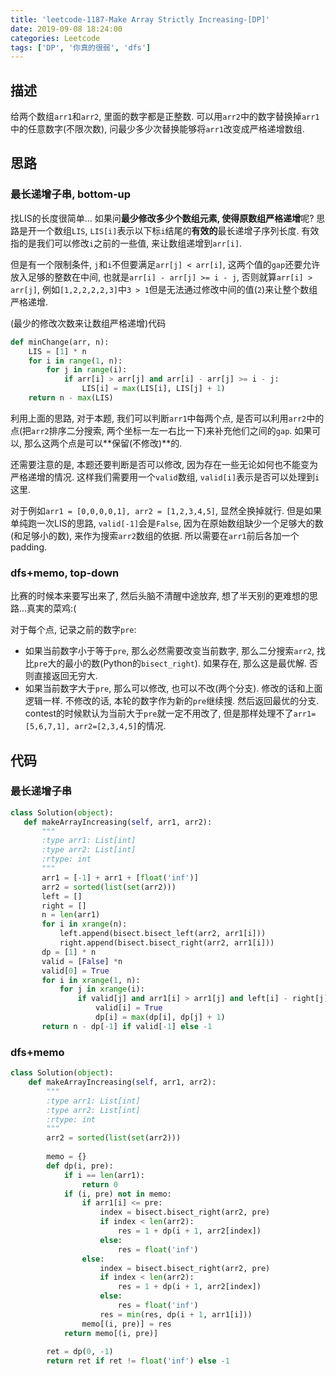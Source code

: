 ```yaml
---
title: 'leetcode-1187-Make Array Strictly Increasing-[DP]'
date: 2019-09-08 18:24:00
categories: Leetcode
tags: ['DP', '你真的很弱', 'dfs']
---
```


## 描述
给两个数组`arr1`和`arr2`, 里面的数字都是正整数. 可以用`arr2`中的数字替换掉`arr1`中的任意数字(不限次数), 问最少多少次替换能够将`arr1`改变成严格递增数组.


## 思路
### 最长递增子串, bottom-up

找LIS的长度很简单... 如果问**最少修改多少个数组元素, 使得原数组严格递增**呢?
思路是开一个数组`LIS`, `LIS[i]`表示以下标`i`结尾的**有效的**最长递增子序列长度. 有效指的是我们可以修改`i`之前的一些值, 来让数组递增到`arr[i]`.

但是有一个限制条件, `j`和`i`不但要满足`arr[j] < arr[i]`, 这两个值的`gap`还要允许放入足够的整数在中间, 也就是`arr[i] - arr[j] >= i - j`, 
否则就算`arr[i] > arr[j]`, 例如`[1,2,2,2,2,3]`中`3 > 1`但是无法通过修改中间的值(`2`)来让整个数组严格递增.

(最少的修改次数来让数组严格递增)代码
```python
def minChange(arr, n): 
    LIS = [1] * n
    for i in range(1, n): 
        for j in range(i): 
            if arr[i] > arr[j] and arr[i] - arr[j] >= i - j: 
                LIS[i] = max(LIS[i], LIS[j] + 1) 
    return n - max(LIS)
```
利用上面的思路, 对于本题, 我们可以判断`arr1`中每两个点, 是否可以利用`arr2`中的点(把`arr2`排序二分搜索, 两个坐标一左一右比一下)来补充他们之间的`gap`. 如果可以, 那么这两个点是可以**保留(不修改)**的.

还需要注意的是, 本题还要判断是否可以修改, 因为存在一些无论如何也不能变为严格递增的情况. 这样我们需要用一个`valid`数组, `valid[i]`表示是否可以处理到`i`这里.

对于例如`arr1 = [0,0,0,0,1], arr2 = [1,2,3,4,5]`, 显然全换掉就行. 但是如果单纯跑一次LIS的思路, `valid[-1]`会是`False`, 因为在原始数组缺少一个足够大的数(和足够小的数), 来作为搜索`arr2`数组的依据. 所以需要在`arr1`前后各加一个padding.

### dfs+memo, top-down
比赛的时候本来要写出来了, 然后头脑不清醒中途放弃, 想了半天别的更难想的思路...真実的菜鸡:(

对于每个点, 记录之前的数字`pre`:
 - 如果当前数字小于等于`pre`, 那么必然需要改变当前数字, 那么二分搜索`arr2`, 找比`pre`大的最小的数(Python的`bisect_right`).
如果存在, 那么这是最优解. 否则直接返回无穷大.
 - 如果当前数字大于`pre`, 那么可以修改, 也可以不改(两个分支). 修改的话和上面逻辑一样. 不修改的话, 本轮的数字作为新的`pre`继续搜. 然后返回最优的分支.
 contest的时候默认为当前大于`pre`就一定不用改了, 但是那样处理不了`arr1=[5,6,7,1], arr2=[2,3,4,5]`的情况.
 
 
 ## 代码
 
 ### 最长递增子串
 ```python
class Solution(object):
    def makeArrayIncreasing(self, arr1, arr2):
        """
        :type arr1: List[int]
        :type arr2: List[int]
        :rtype: int
        """
        arr1 = [-1] + arr1 + [float('inf')]
        arr2 = sorted(list(set(arr2)))
        left = []
        right = []
        n = len(arr1)
        for i in xrange(n):
            left.append(bisect.bisect_left(arr2, arr1[i]))
            right.append(bisect.bisect_right(arr2, arr1[i]))
        dp = [1] * n
        valid = [False] *n 
        valid[0] = True 
        for i in xrange(1, n):
            for j in xrange(i):
                if valid[j] and arr1[i] > arr1[j] and left[i] - right[j] >= i - j - 1:
                    valid[i] = True
                    dp[i] = max(dp[i], dp[j] + 1)
        return n - dp[-1] if valid[-1] else -1
```
 
### dfs+memo
```python
class Solution(object):
    def makeArrayIncreasing(self, arr1, arr2):
        """
        :type arr1: List[int]
        :type arr2: List[int]
        :rtype: int
        """
        arr2 = sorted(list(set(arr2)))
        
        memo = {}
        def dp(i, pre):
            if i == len(arr1):
                return 0
            if (i, pre) not in memo:
                if arr1[i] <= pre:
                    index = bisect.bisect_right(arr2, pre)
                    if index < len(arr2):
                        res = 1 + dp(i + 1, arr2[index])
                    else:
                        res = float('inf')
                else:
                    index = bisect.bisect_right(arr2, pre)
                    if index < len(arr2):
                        res = 1 + dp(i + 1, arr2[index])
                    else:
                        res = float('inf')
                    res = min(res, dp(i + 1, arr1[i]))
                memo[(i, pre)] = res
            return memo[(i, pre)]
        
        ret = dp(0, -1)
        return ret if ret != float('inf') else -1
```

 

